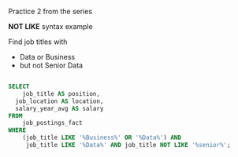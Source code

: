 Practice 2 from the series

**NOT LIKE** syntax example

Find job titles with
- Data or Business
- but not Senior Data


```sql

SELECT 
 	job_title AS position,
  job_location AS location, 
  salary_year_avg AS salary 
FROM 
 	job_postings_fact
WHERE 
    (job_title LIKE '%Business%' OR '%Data%') AND
     job_title LIKE '%Data%' AND job_title NOT LIKE '%senior%';

  ```
